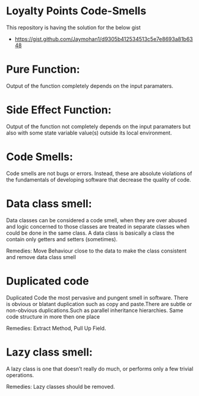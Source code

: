 # Loyalty Points Code-Smells

This repository is having the solution for the below gist

* https://gist.github.com/Jaymohan1/d9305b412534513c5e7e8693a81b6348

# Pure Function:

Output of the function completely depends on the input paramaters.

# Side Effect Function:

Output of the function not completely depends on the input paramaters but also with some state variable value(s) outside its local environment.

# Code Smells:

Code smells are not bugs or errors. Instead, these are absolute violations of the fundamentals of developing software that decrease the quality of code.

# Data class smell:

Data classes can be considered a code smell, when they are over abused and logic concerned to those classes are treated in separate classes when could be done in the same class. A data class is basically a class the contain only getters and setters (sometimes).

Remedies: Move Behaviour close to the data to make the class consistent and remove data class smell

# Duplicated code

Duplicated Code the most pervasive and pungent smell in software. There is obvious or blatant duplication such as copy and paste.There are subtle or non-obvious duplications.Such as parallel inheritance hierarchies. Same code structure in more then one place

Remedies: Extract Method, Pull Up Field.

# Lazy class smell:

A lazy class is one that doesn’t really do much, or performs only a few trivial operations. 

Remedies: Lazy classes should be removed.


